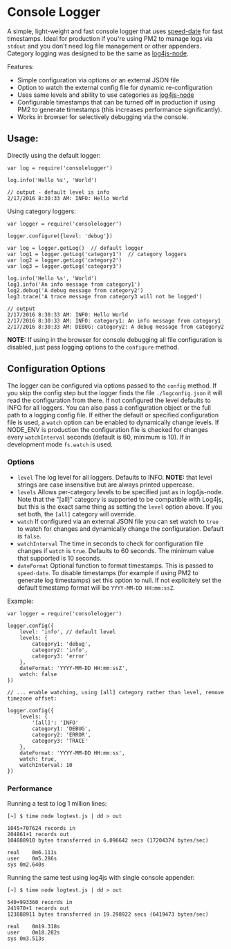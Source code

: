 # Console Logger

A simple, light-weight and fast console logger that uses [speed-date](https://github.com/gosquared/speed-date) for fast timestamps. Ideal for production if you're using PM2 to manage logs via `stdout` and you don't need log file management or other appenders. Category logging was designed to be the same as [log4js-node](https://github.com/nomiddlename/log4js-node).

Features:

* Simple configuration via options or an external JSON file
* Option to watch the external config file for dynamic re-configuration
* Uses same levels and ability to use categories as [log4js-node](https://github.com/nomiddlename/log4js-node)
* Configurable timestamps that can be turned off in production if using PM2 to generate timestamps (this increases performance significantly).
* Works in browser for selectively debugging via the console.

## Usage:  

Directly using the default logger:

```
var log = require('consolelogger')

log.info('Hello %s', 'World')

// output - default level is info
2/17/2016 8:30:33 AM: INFO: Hello World
```

Using category loggers:

```
var logger = require('consolelogger')

logger.configure({level: 'debug'})

var log = logger.getLog()  // default logger
var log1 = logger.getLog('category1')  // category loggers
var log2 = logger.getLog('category2')  
var log3 = logger.getLog('category3')  

log.info('Hello %s', 'World')
log1.info('An info message from category1')
log2.debug('A debug message from category2')
log3.trace('A trace message from category3 will not be logged')

// output
2/17/2016 8:30:33 AM: INFO: Hello World
2/17/2016 8:30:33 AM: INFO: category1: An info message from category1
2/17/2016 8:30:33 AM: DEBUG: category2: A debug message from category2
```
**NOTE:** If using in the browser for console debugging all file configuration is disabled, just pass logging options to the `configure` method.

## Configuration Options

The logger can be configured via options passed to the `config` method. If you skip the config step but the logger finds the file `./logconfig.json` it will read the configuration from there. If not configured the level defaults to INFO for all loggers. You can also pass a configuration object or the full path to a logging config file. If either the default or specified configuration file is used, a `watch` option can be enabled to dynamically change levels. If NODE_ENV is production the configuration file is checked for changes every `watchInterval` seconds (default is 60, minimum is 10). If in development mode `fs.watch` is used.

### Options

* `level` The log level for all loggers. Defaults to INFO. **NOTE:** that level strings are case insensitive but are always printed uppercase.
* `levels` Allows per-category levels to be specified just as in log4js-node. Note that the "[all]" category is supported to be compatible with Log4js, but this is the exact same thing as setting the `level` option above. If you set both, the `[all]` category will override.
* `watch` If configured via an external JSON file you can set watch to `true` to watch for changes and dynamically change the configuration. Default is `false`.
* `watchInterval` The time in seconds to check for configuration file changes if `watch` is `true`. Defaults to 60 seconds. The minimum value that supported is 10 seconds.
* `dateFormat` Optional function to format timestamps. This is passed to `speed-date`. To disable timestamps (for example if using PM2 to generate log timestamps) set this option to null. If not explicitely set the default timestamp format will be `YYYY-MM-DD HH:mm:ssZ`.

Example:

```
var logger = require('consolelogger')

logger.config({
	level: 'info', // default level
	levels: {
		category1: 'debug',
		category2: 'info',
		category3: 'error'
	},
	dateFormat: 'YYYY-MM-DD HH:mm:ssZ',
	watch: false
})

// ... enable watching, using [all] category rather than level, remove timezone offset:

logger.config({
	levels: {
		'[all]': 'INFO'
		category1: 'DEBUG',
		category2: 'ERROR',
		category3: 'TRACE'
	},
	dateFormat: 'YYYY-MM-DD HH:mm:ss',
	watch: true,
	watchInterval: 10
})
```

### Performance
Running a test to log 1 million lines:

```
[~] $ time node logtest.js | dd > out

1045+707624 records in
204861+1 records out
104888910 bytes transferred in 6.096642 secs (17204374 bytes/sec)

real	0m6.111s
user	0m5.286s
sys	0m2.640s

```

Running the same test using log4js with single console appender:

```
[~] $ time node logtest.js | dd > out

540+993360 records in
241970+1 records out
123888911 bytes transferred in 19.298922 secs (6419473 bytes/sec)

real	0m19.318s
user	0m18.282s
sys	0m3.513s
```
